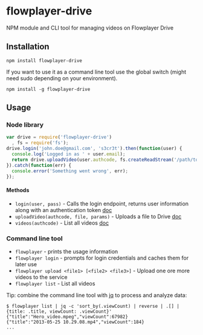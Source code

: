 # flowplayer-drive
NPM module and CLI tool for managing videos on Flowplayer Drive

## Installation

`npm install flowplayer-drive`

If you want to use it as a command line tool use the global switch (might need sudo depending on your environment).

`npm install -g flowplayer-drive`

## Usage

### Node library

```js
var drive = require('flowplayer-drive')
  , fs = require('fs');
drive.login('john.doe@gmail.com', 's3cr3t').then(function(user) {
  console.log('Logged in as ' + user.email);
  return drive.uploadVideo(user.authcode, fs.createReadStream('/path/to/file.mp4'), { title: 'My cool video' });
}).catch(function(err) {
  console.error('Something went wrong', err);
});
```

#### Methods

 - `login(user, pass)` - Calls the login endpoint, returns user information along with an authentication token [doc](https://flowplayer.org/docs/drive-api.html#authentication)
 - `uploadVideo(authcode, file, params)` - Uploads a file to Drive [doc](https://flowplayer.org/docs/drive-api.html#uploading)
 - `videos(authcode)` - List all videos [doc](https://flowplayer.org/docs/drive-api.html#list)

### Command line tool

 - `flowplayer` - prints the usage information
 - `flowplayer login` - prompts for login credentials and caches them for later use
 - `flowplayer upload <file1> [<file2> <file3>]` - Upload one ore more videos to the service
 - `flowplayer list` - List all videos

Tip: combine the command line tool with [jq](https://stedolan.github.io/jq/) to process and analyze data:

```
$ flowplayer list | jq -c 'sort_by(.viewCount) | reverse | .[] | {title: .title, viewCount: .viewCount}'
{"title":"Hero_video.mpeg","viewCount":67982}
{"title":"2013-05-25 10.29.08.mp4","viewCount":184}
...
```
